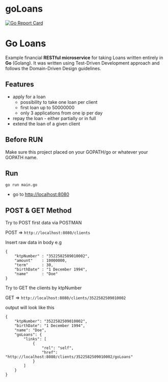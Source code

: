 # goLoans

[![Go Report Card](https://goreportcard.com/badge/github.com/briyanadityatama/goLoans)](https://goreportcard.com/report/github.com/briyanadityatama/goLoans)

# Go Loans

Example financial **RESTful microservice** for taking Loans written entirely in **Go** (Golang). It was written using Test-Driven Development approach and follows the Domain-Driven Design guidelines.

## Features

- apply for a loan
  - possibility to take one loan per client
  - first loan up to 50000000
  - only 3 applications from one ip per day
- repay the loan - either partially or in full
- extend the loan of a given client

## Before RUN

Make sure this project placed on your GOPATH/go or whatever your GOPATH name.

## Run

```
go run main.go
```

- go to [http://localhost:8080](http://localhost:8080)

## POST & GET Method

Try to POST first data via POSTMAN

POST => `http://localhost:8080/clients`

Insert raw data in body e.g

```
{
	"ktpNumber" : "3522582509010002",
	"amount"    : 10000000,
	"term"      : 30,
	"birthDate" : "1 December 1994",
	"name"      : "Doe"
}
```

Try to GET the clients by ktpNumber

GET => `http://localhost:8080/clients/3522582509010002`

output will look like this

```
{
    "ktpNumber": "3522582509010002",
    "birthDate": "1 December 1994",
    "name": "Doe",
    "goLoans": {
        "links": [
            {
                "rel": "self",
                "href": "http://localhost:8080/clients/3522582509010002/goLoans"
            }
        ]
    }
}
```
